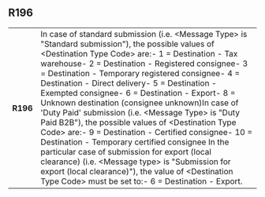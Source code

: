 ## R196
<table>
 <tr>
  <th>
   R196
  </th>
  <td>
   In case of standard submission (i.e. &lt;Message Type&gt; is "Standard submission"), the possible values of &lt;Destination Type Code&gt; are:- 1 = Destination - Tax warehouse- 2 = Destination - Registered consignee- 3 = Destination - Temporary registered consignee- 4 = Destination - Direct delivery- 5 = Destination - Exempted consignee- 6 = Destination - Export- 8 = Unknown destination (consignee unknown)In case of 'Duty Paid' submission (i.e. &lt;Message Type&gt; is "Duty Paid B2B"), the possible values of &lt;Destination Type Code&gt; are:- 9 = Destination - Certified consignee- 10 = Destination - Temporary certified consignee In the particular case of submission for export (local clearance) (i.e. &lt;Message type&gt; is "Submission for export (local clearance)"), the value of &lt;Destination Type Code&gt; must be set to:- 6 = Destination - Export.
  </td>
 </tr>
</table>
